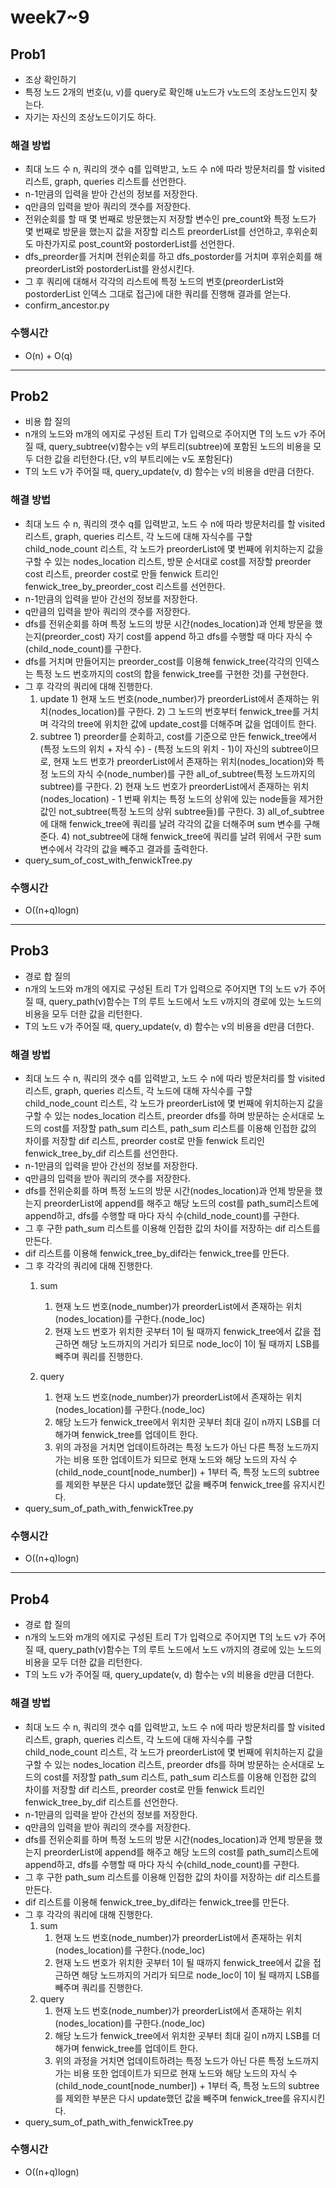 
# week7~9
## Prob1
- 조상 확인하기 
- 특정 노드 2개의 번호(u, v)를 query로 확인해 u노드가 v노드의 조상노드인지 찾는다.
- 자기는 자신의 조상노드이기도 하다.


### 해결 방법
- 최대 노드 수 n, 쿼리의 갯수 q를 입력받고, 노드 수 n에 따라 방문처리를 할 visited 리스트, graph, queries 리스트를 선언한다. 
- n-1만큼의 입력을 받아 간선의 정보를 저장한다.
- q만큼의 입력을 받아 쿼리의 갯수를 저장한다. 
- 전위순회를 할 때 몇 번째로 방문했는지 저장할 변수인 pre_count와 특정 노드가 몇 번째로 방문을 했는지 값을 저장할 리스트 preorderList를 선언하고, 후위순회도 마찬가지로 post_count와 postorderList를 선언한다. 
- dfs_preorder를 거치며 전위순회를 하고 dfs_postorder를 거치며 후위순회를 해 preorderList와 postorderList를 완성시킨다.
- 그 후 쿼리에 대해서 각각의 리스트에 특정 노드의 번호(preorderList와 postorderList 인덱스 그대로 접근)에 대한 쿼리를 진행해 결과를 얻는다.
- confirm_ancestor.py


### 수행시간
- O(n) + O(q)


---

## Prob2
- 비용 합 질의
- n개의 노드와 m개의 에지로 구성된 트리 T가 입력으로 주어지면 T의 노드 v가 주어질 때, query_subtree(v)함수는 v의 부트리(subtree)에 포함된 노드의 비용을 모두 더한 값을 리턴한다.(단, v의 부트리에는 v도 포함된다)
- T의 노드 v가 주어질 때, query_update(v, d) 함수는 v의 비용을 d만큼 더한다.



### 해결 방법
- 최대 노드 수 n, 쿼리의 갯수 q를 입력받고, 노드 수 n에 따라 방문처리를 할 visited 리스트, graph, queries 리스트, 각 노드에 대해 자식수를 구할 child_node_count 리스트, 각 노드가 preorderList에 몇 번째에 위치하는지 값을 구할 수 있는 nodes_location 리스트, 방문 순서대로 cost를 저장할 preorder cost 리스트, preorder cost로 만들 fenwick 트리인 fenwick_tree_by_preorder_cost 리스트를 선언한다. 
- n-1만큼의 입력을 받아 간선의 정보를 저장한다.
- q만큼의 입력을 받아 쿼리의 갯수를 저장한다. 
- dfs를 전위순회를 하며 특정 노드의 방문 시간(nodes_location)과 언제 방문을 했는지(preorder_cost) 자기 cost를 append 하고 dfs를 수행할 때 마다 자식 수(child_node_count)를 구한다.
- dfs를 거치며 만들어지는 preorder_cost를 이용해 fenwick_tree(각각의 인덱스는 특정 노드 번호까지의 cost의 합을 fenwick_tree를 구현한 것)를 구현한다. 
- 그 후 각각의 쿼리에 대해 진행한다.
  1) update
		  	1) 현재 노드 번호(node_number)가 preorderList에서 존재하는 위치(nodes_location)를 구한다.
		  	2) 그 노드의 번호부터 fenwick_tree를 거치며 각각의 tree에 위치한 값에 update_cost를 더해주며 값을 업데이트 한다. 
  2) subtree
		  	1) preorder를 순회하고, cost를 기준으로 만든 fenwick_tree에서 (특정 노드의 위치 + 자식 수) - (특정 노드의 위치 - 1)이 자신의 subtree이므로, 현재 노드 번호가 preorderList에서 존재하는 위치(nodes_location)와 특정 노드의 자식 수(node_number)를 구한 all_of_subtree(특정 노드까지의 subtree)를 구한다.
		  	2) 현재 노드 번호가 preorderList에서 존재하는 위치(nodes_location) - 1 번째 위치는 특정 노드의 상위에 있는 node들을 제거한 값인 not_subtree(특정 노드의 상위 subtree들)를 구한다.
		  	3) all_of_subtree에 대해 fenwick_tree에 쿼리를 날려 각각의 값을 더해주며 sum 변수를 구해준다.
		  	4) not_subtree에 대해 fenwick_tree에 쿼리를 날려 위에서 구한 sum 변수에서 각각의 값을 빼주고 결과를 출력한다.
- query_sum_of_cost_with_fenwickTree.py

### 수행시간
- O((n+q)logn)


---

## Prob3
- 경로 합 질의
- n개의 노드와 m개의 에지로 구성된 트리 T가 입력으로 주어지면 T의 노드 v가 주어질 때, query_path(v)함수는 T의 루트 노드에서 노드 v까지의 경로에 있는 노드의 비용을 모두 더한 값을 리턴한다. 
- T의 노드 v가 주어질 때, query_update(v, d) 함수는 v의 비용을 d만큼 더한다.


### 해결 방법
- 최대 노드 수 n, 쿼리의 갯수 q를 입력받고, 노드 수 n에 따라 방문처리를 할 visited 리스트, graph, queries 리스트, 각 노드에 대해 자식수를 구할 child_node_count 리스트, 각 노드가 preorderList에 몇 번째에 위치하는지 값을 구할 수 있는 nodes_location 리스트, preorder dfs를 하며 방문하는 순서대로 노드의 cost를 저장할 path_sum 리스트, path_sum 리스트를 이용해 인접한 값의 차이를 저장할 dif 리스트, preorder cost로 만들 fenwick 트리인 fenwick_tree_by_dif 리스트를 선언한다. 
- n-1만큼의 입력을 받아 간선의 정보를 저장한다.
- q만큼의 입력을 받아 쿼리의 갯수를 저장한다. 
- dfs를 전위순회를 하며 특정 노드의 방문 시간(nodes_location)과 언제 방문을 했는지 preorderList에 append를 해주고 해당 노드의 cost를 path_sum리스트에 append하고, dfs를 수행할 때 마다 자식 수(child_node_count)를 구한다.
- 그 후 구한 path_sum 리스트를 이용해 인접한 값의 차이를 저장하는 dif 리스트를 만든다.
- dif 리스트를 이용해 fenwick_tree_by_dif라는 fenwick_tree를 만든다.
- 그 후 각각의 쿼리에 대해 진행한다.
  1) sum
  
	  1) 현재 노드 번호(node_number)가 preorderList에서 존재하는 위치(nodes_location)를 구한다.(node_loc)
	  2) 현재 노드 번호가 위치한 곳부터 1이 될 때까지 fenwick_tree에서 값을 접근하면 해당 노드까지의 거리가 되므로 node_loc이 1이 될 때까지 LSB를 빼주며 쿼리를 진행한다.
	  
  2) query
  
	  1) 현재 노드 번호(node_number)가 preorderList에서 존재하는 위치(nodes_location)를 구한다.(node_loc)
	  2) 해당 노드가 fenwick_tree에서 위치한 곳부터 최대 길이 n까지 LSB를 더해가며 fenwick_tree를 업데이트 한다. 
	  3) 위의 과정을 거치면 업데이트하려는 특정 노드가 아닌 다른 특정 노드까지 가는 비용 또한 업데이트가 되므로 현재 노드와 해당 노드의 자식 수(child_node_count[node_number]) + 1부터 즉, 특정 노드의 subtree를 제외한 부분은 다시 update했던 값을 빼주며 fenwick_tree를 유지시킨다.
- query_sum_of_path_with_fenwickTree.py


### 수행시간
- O((n+q)logn)

---

## Prob4
- 경로 합 질의
- n개의 노드와 m개의 에지로 구성된 트리 T가 입력으로 주어지면 T의 노드 v가 주어질 때, query_path(v)함수는 T의 루트 노드에서 노드 v까지의 경로에 있는 노드의 비용을 모두 더한 값을 리턴한다. 
- T의 노드 v가 주어질 때, query_update(v, d) 함수는 v의 비용을 d만큼 더한다.


### 해결 방법
- 최대 노드 수 n, 쿼리의 갯수 q를 입력받고, 노드 수 n에 따라 방문처리를 할 visited 리스트, graph, queries 리스트, 각 노드에 대해 자식수를 구할 child_node_count 리스트, 각 노드가 preorderList에 몇 번째에 위치하는지 값을 구할 수 있는 nodes_location 리스트, preorder dfs를 하며 방문하는 순서대로 노드의 cost를 저장할 path_sum 리스트, path_sum 리스트를 이용해 인접한 값의 차이를 저장할 dif 리스트, preorder cost로 만들 fenwick 트리인 fenwick_tree_by_dif 리스트를 선언한다. 
- n-1만큼의 입력을 받아 간선의 정보를 저장한다.
- q만큼의 입력을 받아 쿼리의 갯수를 저장한다. 
- dfs를 전위순회를 하며 특정 노드의 방문 시간(nodes_location)과 언제 방문을 했는지 preorderList에 append를 해주고 해당 노드의 cost를 path_sum리스트에 append하고, dfs를 수행할 때 마다 자식 수(child_node_count)를 구한다.
- 그 후 구한 path_sum 리스트를 이용해 인접한 값의 차이를 저장하는 dif 리스트를 만든다.
- dif 리스트를 이용해 fenwick_tree_by_dif라는 fenwick_tree를 만든다.
- 그 후 각각의 쿼리에 대해 진행한다.
  1) sum
	  1) 현재 노드 번호(node_number)가 preorderList에서 존재하는 위치(nodes_location)를 구한다.(node_loc)
	  2) 현재 노드 번호가 위치한 곳부터 1이 될 때까지 fenwick_tree에서 값을 접근하면 해당 노드까지의 거리가 되므로 node_loc이 1이 될 때까지 LSB를 빼주며 쿼리를 진행한다.
  2) query
	  1) 현재 노드 번호(node_number)가 preorderList에서 존재하는 위치(nodes_location)를 구한다.(node_loc)
	  2) 해당 노드가 fenwick_tree에서 위치한 곳부터 최대 길이 n까지 LSB를 더해가며 fenwick_tree를 업데이트 한다. 
	  3) 위의 과정을 거치면 업데이트하려는 특정 노드가 아닌 다른 특정 노드까지 가는 비용 또한 업데이트가 되므로 현재 노드와 해당 노드의 자식 수(child_node_count[node_number]) + 1부터 즉, 특정 노드의 subtree를 제외한 부분은 다시 update했던 값을 빼주며 fenwick_tree를 유지시킨다.
- query_sum_of_path_with_fenwickTree.py


### 수행시간
- O((n+q)logn)

